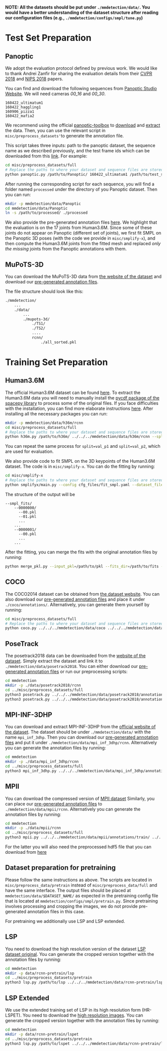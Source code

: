 **NOTE: All the datasets should be put under `./mmdetection/data/`. You would have a better understanding of the dataset
structure after reading our configuration files (e.g., `./mmdetection/configs/smpl/tune.py`)**

# Test Set Preparation
## Panoptic
We adopt the evaluation protocol defined by previous work. 
We would like to thank Andrei Zanfir for sharing the evaluation details from their [CVPR 2018](https://openaccess.thecvf.com/content_cvpr_2018/papers/Zanfir_Monocular_3D_Pose_CVPR_2018_paper.pdf) and [NIPS 2018](https://papers.nips.cc/paper/8061-deep-network-for-the-integrated-3d-sensing-of-multiple-people-in-natural-images.pdf) papers.

You can find and download the following sequences from [Panoptic Studio Website](http://domedb.perception.cs.cmu.edu/).
We will need cameras *00_16* and *00_30*.
```
160422_ultimatum1
160422_haggling1
160906_pizza1
160422_mafia2
```

We recommend using the official [panoptic-toolbox](https://github.com/CMU-Perceptual-Computing-Lab/panoptic-toolbox) to [download](https://github.com/CMU-Perceptual-Computing-Lab/panoptic-toolbox/tree/master/scripts) and [extract](https://github.com/CMU-Perceptual-Computing-Lab/panoptic-toolbox/blob/master/scripts/extractAll.sh) the data.
Then, you can use the relevant script in `misc/preprocess_datasets'`to generate the annotation file.

This script takes three inputs: path to the panoptic dataset, the sequence name as we described previously, and the test frame ids which can
be downloaded from this [link](https://drive.google.com/file/d/1k212OS4X9DXtt_adMK5Oq8QtFOmAGHkX/view?usp=sharing). For example:
```bash
cd misc/preprocess_datasets/full
# Replace the paths to where your dataset and sequence files are stored. 
python panoptic.py /path/to/Panoptic/ 160422_ultimatum1 /path/to/test_sequences/160422_ultimatum1.txt
```  
After running the corresponding script for each sequence, you will find a folder named `processed` under the directory of 
you Panoptic dataset. Then you can run:
```bash
mkdir -p mmdetection/data/Panoptic
cd mmdetection/data/Panoptic
ln -s /path/to/processed/ ./processed
```

We also provide the pre-generated annotation files [here](https://drive.google.com/file/d/1OyJTn_1SaYVasb4zQcbGFhjfJpnP_sml/view?usp=sharing).
We highlight that the evaluation is on the 17 joints from Human3.6M. Since some of these joints do not appear on Panoptic (different set of joints), we first fit SMPL on the Panoptic 3D poses (with the code we provide in `misc/smplify-x`), and then compute the Human3.6M joints from the fitted mesh and replaced *only the missing* joints from the Panoptic annotations with them.

## MuPoTS-3D
You can download the MuPoTS-3D data from [the website of the dataset](http://gvv.mpi-inf.mpg.de/projects/SingleShotMultiPerson/) and download 
our [pre-generated annotation files](https://drive.google.com/file/d/1xXjzE-aN4Q6N1ODlF4EWu3VJfe75aduF/view?usp=sharing).

The file structure should look like this:

```bash
./mmdetection/
    ...
    ./data/
        ...
        ./mupots-3d/
            ./TS1/
            ./TS2/
            ....
            rcnn/
                ./all_sorted.pkl
```

# Training Set Preparation
## Human3.6M
The official Human3.6M dataset can be found [here](http://vision.imar.ro/human3.6m/description.php).
To extract the Human3.6M data you will need to manually install the [pycdf package of the spacepy library](https://pythonhosted.org/SpacePy/pycdf.html)
to process some of the original files. If you face difficulties with the installation, you can find more elaborate instructions [here](https://stackoverflow.com/questions/37232008/how-read-common-data-formatcdf-in-python).
After installing all the necessary packages you can run:
```bash
mkdir -p mmdetection/data/h36m/rcnn
cd misc/preprocess_datasets/full
# Replace the paths to where your dataset and sequence files are stored. 
python h36m.py /path/to/h36m/ ../../../mmdetection/data/h36m/rcnn --split=train
```
You can repeat the same process for `split=val_p1` and `split=val_p2`, which are used for evaluation.

We also provide code to fit SMPL on the 3D keypoints of the Human3.6M dataset. The code is in `misc/smplify-x`. 
You can do the fitting by running:
```bash
cd misc/smplify-x
# Replace the paths to where your dataset and sequence files are stored. 
python smplifyx/main.py --config cfg_files/fit_smpl.yaml --dataset_file=/path/to/pkl --model_folder=/path/to/smpl --prior_folder=/path/to/prior --output_folder=smpl_fits
```
The structure of the output will be
```
--smpl_fits/
    --0000000/
      --00.pkl
      --01.pkl
      ...
    ...
    --0000001/
      --00.pkl
      ...
    ...

```
After the fitting, you can merge the fits with the original annotation files by running:
```bash
python merge_pkl.py --input_pkl=/path/to/pkl --fits_dir=/path/to/fits --output_pkl=/path/to/out/pkl

```

## COCO
The COCO2014 dataset can be obtained from [the dataset website](http://cocodataset.org/#home). You can also download our [pre-generated annotation files](https://drive.google.com/file/d/1xd4TmldU_NdQ8VbGnPFYHu4W5U80cCPh/view?usp=sharing)
 and place it under `./coco/annotations/`. 
Alternatively, you can generate them yourself by running:
```bash
cd misc/preprocess_datasets/full
# Replace the paths to where your dataset and sequence files are stored. 
python coco.py ../../../mmdetection/data/coco ../../../mmdetection/data/coco/rcnn
```  

## PoseTrack
The posetrack2018 data can be downloaded from the [website of the dataset](https://posetrack.net/users/download.php). Simply extract the dataset
and link it to `./mmdetection/data/posetrack2018`. You can either download our [pre-generated annotation files](https://drive.google.com/file/d/1Im3-Tj9BgkPapx7VB-lHaZ9UEJ-htM94/view?usp=sharing) or run our preprocessing scripts:
```bash
cd mmdetection
mkdir -p ./data/posetrack2018/rcnn
cd ../misc/preprocess_datasets/full
python3 posetrack.py ../../../mmdetection/data/posetrack2018/annotations/train/ ../../../mmdetection/data/posetrack2018/rcnn/train.pkl
python3 posetrack.py ../../../mmdetection/data/posetrack2018/annotations/val/ ../../../mmdetection/data/posetrack2018/rcnn/val.pkl
```

## MPI-INF-3DHP
You can download and extract MPI-INF-3DHP from the [official website of the dataset](http://gvv.mpi-inf.mpg.de/projects/SingleShotMultiPerson/).
The dataset should be under `./mmdetection/data/` with the name `mpi_inf_3dhp`. 
Then you can download our [pre-generated annotation files](https://drive.google.com/file/d/1P2xAtTLkHJNUhoOVtVMHfioDVynfS6-I/view?usp=sharing) and put it under `./mmdetection/data/mpi_inf_3dhp/rcnn`.
Alternatively you can generate the annotation files by running:
```bash
cd mmdetection
mkdir -p ./data/mpi_inf_3dhp/rcnn
cd ../misc/preprocess_datasets/full
python3 mpi_inf_3dhp.py ../../../mmdetection/data/mpi_inf_3dhp/annotations/train/ ../../../mmdetection/data/mpi_inf_3dhp/rcnn/train.pkl
```

## MPII
You can download the compressed version of [MPII dataset](https://datasets.d2.mpi-inf.mpg.de/andriluka14cvpr/mpii_human_pose_v1.tar.gz)
Similarly, you can place our [pre-generated annotation files](https://drive.google.com/file/d/1qvJEpyJ1kbitC_KFOsA6Yvm4sA4GTcXA/view?usp=sharing) to `./mmdetection/data/mpii/rcnn`.
Alternatively you can generate the annotation files by running:
```bash
cd mmdetection
mkdir -p ./data/mpii/rcnn
cd ../misc/preprocess_datasets/full
python3 mpii.py ../../../mmdetection/data/mpii/annotations/train/ ../../../mmdetection/data/mpii/rcnn/train.pkl
```

For the latter you will also need the preprocessed hdf5 file that you can download from [here](https://github.com/princeton-vl/pose-hg-demo/blob/master/annot/train.h5)

## Dataset preparation for pretraining
Please follow the same instructions as above. The scripts are located in `misc/preprocess_data/pretrain` instead of `misc/preprocess_data/full` and have the same interface.
The output files should be placed at `mmdetection/data/$DATASET_NAME/` as expected in the pretraining config file that is located at `mmdetection/configs/smpl/pretrain.py`.
Since pretraining involves processing and cropping the images, we do not provide pre-generated annotation files in this case.

For pretraining we additionally use LSP and LSP extended.

## LSP
You need to download the high resolution version of the dataset [LSP dataset original](http://sam.johnson.io/research/lsp_dataset_original.zip).
You can generate the cropped version together with the annotation files by running:
```bash
cd mmdetection
mkdir -p data/rcnn-pretrain/lsp
cd ../misc/preprocess_datasets/pretrain
python3 lsp.py /path/to/lsp ../../../mmdetection/data/rcnn-pretrain/lsp/train.pkl
```

## LSP Extended
We use the extended training set of LSP in its high resolution form (HR-LSPET).
You need to download the [high resolution images](http://datasets.d2.mpi-inf.mpg.de/hr-lspet/hr-lspet.zip).
You can generate the cropped version together with the annotation files by running:
```bash
cd mmdetection
mkdir -p data/rcnn-pretrain/lspet
cd ../misc/preprocess_datasets/pretrain
python3 lsp.py /path/to/lspet ../../../mmdetection/data/rcnn-pretrain/lspet/train.pkl
```
